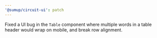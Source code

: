 ```yaml
---
'@sumup/circuit-ui': patch
---
```


Fixed a UI bug in the `Table` component where multiple words in a table header would wrap on mobile, and break row alignment.
